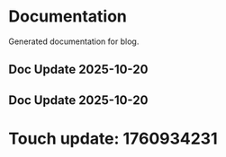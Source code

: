 # Documentation

Generated documentation for blog.

## Doc Update 2025-10-20

## Doc Update 2025-10-20

# Touch update: 1760934231
